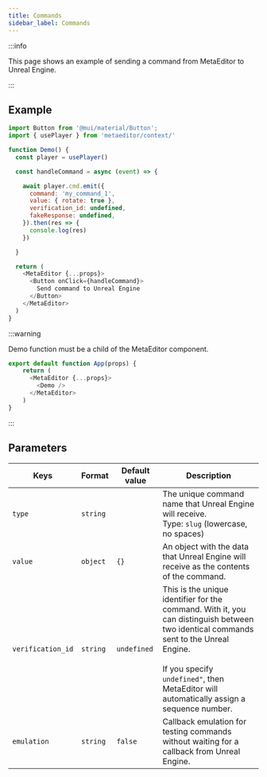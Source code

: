 ```yaml
---
title: Commands
sidebar_label: Commands
---
```


:::info

This page shows an example of sending a command from MetaEditor to Unreal Engine.

:::

## Example

```javascript
import Button from '@mui/material/Button';
import { usePlayer } from 'metaeditor/context/'

function Demo() {
  const player = usePlayer()

  const handleCommand = async (event) => {

    await player.cmd.emit({
      command: 'my_command_1',
      value: { rotate: true },
      verification_id: undefined,
      fakeResponse: undefined,
    }).then(res => {
      console.log(res)
    })

  }

  return (
    <MetaEditor {...props}>
      <Button onClick={handleCommand}>
        Send command to Unreal Engine
      </Button>
    </MetaEditor>
  )
}
```

:::warning

Demo function must be a child of the MetaEditor component.

```javascript
export default function App(props) {
    return (
      <MetaEditor {...props}>
        <Demo />
      </MetaEditor>
    )
}
```

:::

## Parameters

| Keys              | Format   | Default value | Description                                                                                                                                                                                                                              |
| ----------------- | -------- | ------------- | ---------------------------------------------------------------------------------------------------------------------------------------------------------------------------------------------------------------------------------------- |
| `type`            | `string` |               | The unique command name that Unreal Engine will receive.<br/>Type: `slug` (lowercase, no spaces)                                                                                                                                         |
| `value`           | `object` | `{}`          | An object with the data that Unreal Engine will receive as the contents of the command.                                                                                                                                                  |
| `verification_id` | `string` | `undefined`   | This is the unique identifier for the command. With it, you can distinguish between two identical commands sent to the Unreal Engine.<br/><br/>If you specify `undefined"`, then MetaEditor will automatically assign a sequence number. |
| `emulation`       | `string` | `false`       | Callback emulation for testing commands without waiting for a callback from Unreal Engine.                                                                                                                                               |
